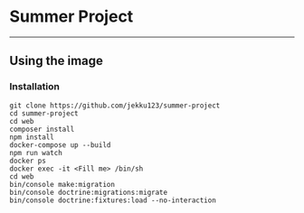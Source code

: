 # Summer Project

---

## Using the image

### Installation

```shell
git clone https://github.com/jekku123/summer-project
cd summer-project
cd web
composer install
npm install
docker-compose up --build
npm run watch
docker ps
docker exec -it <Fill me> /bin/sh
cd web
bin/console make:migration
bin/console doctrine:migrations:migrate
bin/console doctrine:fixtures:load --no-interaction
```
